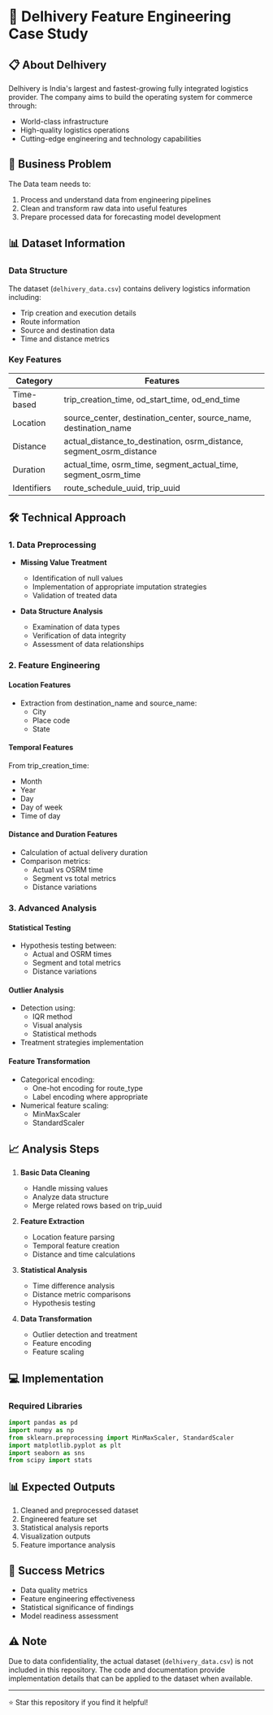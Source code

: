 # 🚚 Delhivery Feature Engineering Case Study

## 📋 About Delhivery
Delhivery is India's largest and fastest-growing fully integrated logistics provider. The company aims to build the operating system for commerce through:
- World-class infrastructure
- High-quality logistics operations
- Cutting-edge engineering and technology capabilities

## 🎯 Business Problem
The Data team needs to:
1. Process and understand data from engineering pipelines
2. Clean and transform raw data into useful features
3. Prepare processed data for forecasting model development

## 📊 Dataset Information

### Data Structure
The dataset (`delhivery_data.csv`) contains delivery logistics information including:
- Trip creation and execution details
- Route information
- Source and destination data
- Time and distance metrics

### Key Features
| Category | Features |
|----------|-----------|
| Time-based | trip_creation_time, od_start_time, od_end_time |
| Location | source_center, destination_center, source_name, destination_name |
| Distance | actual_distance_to_destination, osrm_distance, segment_osrm_distance |
| Duration | actual_time, osrm_time, segment_actual_time, segment_osrm_time |
| Identifiers | route_schedule_uuid, trip_uuid |

## 🛠️ Technical Approach

### 1. Data Preprocessing
- **Missing Value Treatment**
  - Identification of null values
  - Implementation of appropriate imputation strategies
  - Validation of treated data

- **Data Structure Analysis**
  - Examination of data types
  - Verification of data integrity
  - Assessment of data relationships

### 2. Feature Engineering

#### Location Features
- Extraction from destination_name and source_name:
  - City
  - Place code
  - State

#### Temporal Features
From trip_creation_time:
- Month
- Year
- Day
- Day of week
- Time of day

#### Distance and Duration Features
- Calculation of actual delivery duration
- Comparison metrics:
  - Actual vs OSRM time
  - Segment vs total metrics
  - Distance variations

### 3. Advanced Analysis

#### Statistical Testing
- Hypothesis testing between:
  - Actual and OSRM times
  - Segment and total metrics
  - Distance variations

#### Outlier Analysis
- Detection using:
  - IQR method
  - Visual analysis
  - Statistical methods
- Treatment strategies implementation

#### Feature Transformation
- Categorical encoding:
  - One-hot encoding for route_type
  - Label encoding where appropriate
- Numerical feature scaling:
  - MinMaxScaler
  - StandardScaler

## 📈 Analysis Steps

1. **Basic Data Cleaning**
   - Handle missing values
   - Analyze data structure
   - Merge related rows based on trip_uuid

2. **Feature Extraction**
   - Location feature parsing
   - Temporal feature creation
   - Distance and time calculations

3. **Statistical Analysis**
   - Time difference analysis
   - Distance metric comparisons
   - Hypothesis testing

4. **Data Transformation**
   - Outlier detection and treatment
   - Feature encoding
   - Feature scaling

## 💻 Implementation

### Required Libraries
```python
import pandas as pd
import numpy as np
from sklearn.preprocessing import MinMaxScaler, StandardScaler
import matplotlib.pyplot as plt
import seaborn as sns
from scipy import stats
```

## 📊 Expected Outputs
1. Cleaned and preprocessed dataset
2. Engineered feature set
3. Statistical analysis reports
4. Visualization outputs
5. Feature importance analysis

## 🎯 Success Metrics
- Data quality metrics
- Feature engineering effectiveness
- Statistical significance of findings
- Model readiness assessment

## ⚠️ Note
Due to data confidentiality, the actual dataset (`delhivery_data.csv`) is not included in this repository. The code and documentation provide implementation details that can be applied to the dataset when available.


---
⭐️ Star this repository if you find it helpful!
